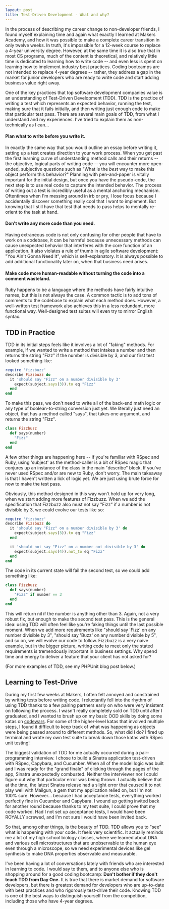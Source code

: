 ```yaml
---
layout: post
title: Test-Driven Development - What and why?
---
```


In the process of describing my career change to non-developer friends, I found myself explaining time and again what exactly I learned at Makers Academy, and how it was possible to make a complete career transition in only twelve weeks. In truth, it's impossible for a 12-week course to replace a 4-year university degree. However, at the same time it is also true that in most CS programs, much of the content is theoretical, and relatively little time is dedicated to learning how to write code -- and even less is spent on learning how to implement industry best practices. Coding bootcamps are not intended to replace 4-year degrees -- rather, they address a gap in the market for junior developers who are ready to write code and start adding business value right away.

One of the key practices that top software development companies value is an understanding of Test-Driven Development (TDD). TDD is the practice of writing a test which represents an expected behavior, running the test, making sure that it fails initially, and then writing just enough code to make that particular test pass. There are several main goals of TDD, from what I understand and my experiences. I've tried to explain them as non-technically as I can...

#### Plan what to write before you write it.
In exactly the same way that you would outline an essay before writing it, setting up a test creates direction to your work process. When you get past the first learning curve of understanding method calls and their returns -- the objective, logical parts of writing code -- you will encounter more open-ended, subjective questions such as "What is the _best_ way to make this object perform this behavior?" Planning with pen-and-paper is vitally important for the initial design, but once you have the pseudo-code, the next step is to use real code to capture the intended behavior. The process of writing out a test is incredibly useful as a mental anchoring mechanism. Oftentimes when I'm messing around in irb or pry, I lose focus because I accidentally discover something really cool that I want to implement. But knowing that I still have that test that needs to pass helps to mentally re-orient to the task at hand.

#### Don't write any more code than you need.
Having extraneous code is not only confusing for other people that have to work on a codebase, it can be harmful because unnecessary methods can cause unexpected behavior that interferes with the core function of an application. It also violates a rule of thumb in agile software development: "You Ain't Gonna Need It", which is self-explanatory. It is always possible to add additional functionality later on, when that business need arises.

#### Make code more human-readable without turning the code into a comment wasteland.
Ruby happens to be a language where the methods have fairly intuitive names, but this is not always the case. A common tactic is to add tons of comments to the codebase to explain what each method does. However, a well-written test framework also achieves this in a less redundant, more functional way. Well-designed test suites will even try to mirror English syntax.

## TDD in Practice
TDD in its initial steps feels like it involves a lot of "faking" methods. For example, if we wanted to write a method that intakes a number and then returns the string "Fizz" if the number is divisible by 3, and our first test looked something like:

```ruby
require 'fizzbuzz'
describe Fizzbuzz do
  it 'should say "Fizz" on a number divisible by 3'
    expect(subject.says(3)).to eq "Fizz"
  end
end
```

To make this pass, we don't need to write all of the back-end math logic or any type of boolean-to-string conversion just yet. We literally just need an object, that has a method called "says", that takes one argument, and returns the string "Fizz".

```ruby
class Fizzbuzz
  def says(number)
    "Fizz"
  end
end
```

A few other things are happening here -- if you're familiar with RSpec and Ruby, using 'subject' as the method-caller is a bit of RSpec magic that conjures up an instance of the class in the main "describe" block. If you've never used RSpec and/or are new to Ruby, don't worry. The main takeaway is that I haven't written a lick of logic yet. We are just using brute force for now to make the test pass.

Obviously, this method designed in this way won't hold up for very long, when we start adding more features of Fizzbuzz. When we add the specification that Fizzbuzz also must not say "Fizz" if a number is not divisible by 3, we could evolve our tests like so:

```ruby
require 'fizzbuzz'
describe Fizzbuzz do
  it 'should say "Fizz" on a number divisible by 3' do
    expect(subject.says(3)).to eq "Fizz"
  end

  it 'should not say "Fizz" on a number not divisible by 3' do
    expect(subject.says(4)).not_to eq "Fizz"
  end
end
```

The code in its current state will fail the second test, so we could add something like:

```ruby
class Fizzbuzz
  def says(number)
    "Fizz" if number == 3
  end
end
```

This will return nil if the number is anything other than 3. Again, not a very robust fix, but enough to make the second test pass. This is the general idea: using TDD will often feel like you're faking things until the last possible moment. When we add more requirements like "should say 'Fizz' on any number divisible by 3", "should say 'Buzz' on any number divisible by 5", and so on, we will evolve our code to follow. Fizzbuzz is a very naive example, but in the bigger picture, writing code to meet only the stated requirements is tremendously important in business settings. Why spend time and energy to deliver a feature that your client has not asked for?

(For more examples of TDD, see my PHPUnit blog post below.)

## Learning to Test-Drive

During my first few weeks at Makers, I often felt annoyed and constrained by writing tests before writing code. I reluctantly fell into the rhythm of using TDD thanks to a few pairing partners early on who were very insistent on following the process. I wasn't really completely sold on TDD until after I graduated, and I wanted to brush up on my basic OOD skills by doing some katas on [codewars](http://www.codewars.com). For some of the higher-level katas that involved multiple steps, I found it difficult to keep track of what was happening as objects were being passed around to different methods. So, what did I do? I fired up terminal and wrote my own test suite to break down those katas with RSpec unit testing!

The biggest validation of TDD for me actually occurred during a pair-programming interview. I chose to build a Sinatra application test-driven with RSpec, Capybara, and Cucumber. When all of the model logic was built and I was ready for the "grand finale" of clicking through the pages of the app, Sinatra unexpectedly combusted. Neither the interviewer nor I could figure out why that particular error was being thrown. I actually believe that at the time, the latest Sinatra release had a slight error that caused it to not play well with Mailgun, a gem that my application relied on, but I'm not 100% sure. However... because I had acceptance tests, everything worked perfectly fine in Cucumber and Capybara. I wound up getting invited back for another round because thanks to my test suite, I could prove that my code worked. Had I not set up acceptance tests, I would have been ROYALLY screwed, and I'm not sure I would have been invited back.

So that, among other things, is the beauty of TDD. TDD allows you to "see" what is happening with your code. It feels very scientific. It actually reminds me a lot of my high school biology classes, where we learned about DNA and various cell microstructures that are unobservable to the human eye even through a microscope, so we need experimental devices like gel synthesis to make DNA properties observable and measurable.

I've been having a lot of conversations lately with friends who are interested in learning to code. I would say to them, and to anyone else who is shopping around for a good coding bootcamp: **Don't bother if they don't teach TDD from Day One.** It is true that there is market demand for software developers, but there is greatest demand for developers who are up-to-date with best practices and who rigorously test-drive their code. Knowing TDD is one of the best ways to distinguish yourself from the competition, including those who have 4-year degrees.
